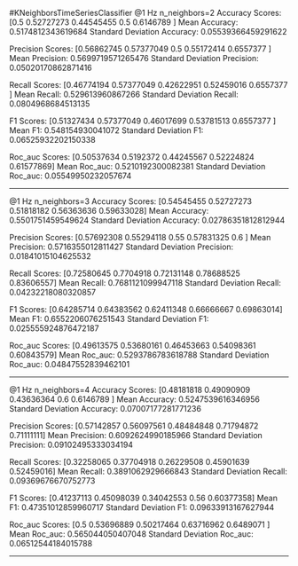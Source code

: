 #KNeighborsTimeSeriesClassifier
@1 Hz n_neighbors=2
Accuracy Scores: [0.5        0.52727273 0.44545455 0.5        0.6146789 ]
Mean Accuracy: 0.5174812343619684
Standard Deviation Accuracy: 0.05539366459291622

Precision Scores: [0.56862745 0.57377049 0.5        0.55172414 0.6557377 ]
Mean Precision: 0.5699719571265476
Standard Deviation Precision: 0.05020170862871416

Recall Scores: [0.46774194 0.57377049 0.42622951 0.52459016 0.6557377 ]
Mean Recall: 0.529613960867266
Standard Deviation Recall: 0.0804968684513135

F1 Scores: [0.51327434 0.57377049 0.46017699 0.53781513 0.6557377 ]
Mean F1: 0.548154930041072
Standard Deviation F1: 0.06525932202150338

Roc_auc Scores: [0.50537634 0.5192372  0.44245567 0.52224824 0.61577869]
Mean Roc_auc: 0.5210192300082381
Standard Deviation Roc_auc: 0.05549950232057674

-----------------------------------------------------------------------------------------------------------------------------------
@1 Hz n_neighbors=3
Accuracy Scores: [0.54545455 0.52727273 0.51818182 0.56363636 0.59633028]
Mean Accuracy: 0.5501751459549624
Standard Deviation Accuracy: 0.02786351812812944

Precision Scores: [0.57692308 0.55294118 0.55       0.57831325 0.6       ]
Mean Precision: 0.5716355012811427
Standard Deviation Precision: 0.01841015104625532

Recall Scores: [0.72580645 0.7704918  0.72131148 0.78688525 0.83606557]
Mean Recall: 0.7681121099947118
Standard Deviation Recall: 0.04232218080320857

F1 Scores: [0.64285714 0.64383562 0.62411348 0.66666667 0.69863014]
Mean F1: 0.6552206076251543
Standard Deviation F1: 0.025555924876472187

Roc_auc Scores: [0.49613575 0.53680161 0.46453663 0.54098361 0.60843579]
Mean Roc_auc: 0.5293786783618788
Standard Deviation Roc_auc: 0.04847552839462101

-----------------------------------------------------------------------------------------------------------------------------------
@1 Hz n_neighbors=4
Accuracy Scores: [0.48181818 0.49090909 0.43636364 0.6        0.6146789 ]
Mean Accuracy: 0.5247539616346956
Standard Deviation Accuracy: 0.07007177281771236

Precision Scores: [0.57142857 0.56097561 0.48484848 0.71794872 0.71111111]
Mean Precision: 0.6092624990185966
Standard Deviation Precision: 0.09102495333034194

Recall Scores: [0.32258065 0.37704918 0.26229508 0.45901639 0.52459016]
Mean Recall: 0.3891062929666843
Standard Deviation Recall: 0.09369676670752773

F1 Scores: [0.41237113 0.45098039 0.34042553 0.56       0.60377358]
Mean F1: 0.47351012859960717
Standard Deviation F1: 0.09633913167627944

Roc_auc Scores: [0.5        0.53696889 0.50217464 0.63716962 0.6489071 ]
Mean Roc_auc: 0.565044050407048
Standard Deviation Roc_auc: 0.06512544184015788

-----------------------------------------------------------------------------------------------------------------------------------
